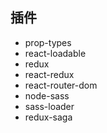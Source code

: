 ## 插件
- prop-types
- react-loadable
- redux 
- react-redux
- react-router-dom
- node-sass 
- sass-loader
- redux-saga

